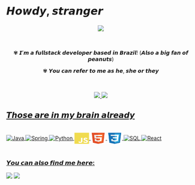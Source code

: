# 𝙃𝙤𝙬𝙙𝙮, 𝙨𝙩𝙧𝙖𝙣𝙜𝙚𝙧

<div align="center">
   <img height="400em" align="center" src="https://64.media.tumblr.com/112e616f8ee4b34ff28b7f8f004f1121/tumblr_pb7tmmj3zD1ro8ysbo1_500.gifv"/>
</div>
<br>
<br>
<p align="center">✾ 𝙄’𝙢 𝙖 𝙛𝙪𝙡𝙡𝙨𝙩𝙖𝙘𝙠 𝙙𝙚𝙫𝙚𝙡𝙤𝙥𝙚𝙧 𝙗𝙖𝙨𝙚𝙙 𝙞𝙣 𝘽𝙧𝙖𝙯𝙞𝙡! (𝘼𝙡𝙨𝙤 𝙖 𝙗𝙞𝙜 𝙛𝙖𝙣 𝙤𝙛 𝙥𝙚𝙖𝙣𝙪𝙩𝙨)</p>
<p align="center">✾ 𝙔𝙤𝙪 𝙘𝙖𝙣 𝙧𝙚𝙛𝙚𝙧 𝙩𝙤 𝙢𝙚 𝙖𝙨 𝙝𝙚, 𝙨𝙝𝙚 𝙤𝙧 𝙩𝙝𝙚𝙮</p>
<br>
<br>
<div align="center">
   <a href="https://github.com/beazinat">
   <img height="180em" src="https://github-readme-streak-stats.herokuapp.com/?user=beazinat&theme=omni&hide_border=false"/>
   <img height="180em" src="https://github-readme-stats.vercel.app/api/top-langs/?username=beazinat&theme=omni&show_icons=true&hide_border=false&layout=compact"/>
</div>

## **𝙏𝙝𝙤𝙨𝙚 𝙖𝙧𝙚 𝙞𝙣 𝙢𝙮 𝙗𝙧𝙖𝙞𝙣 𝙖𝙡𝙧𝙚𝙖𝙙𝙮**
<div style="display: inline_block"><br>
   <img align="center" alt="Java" height="30" width="40" src="https://cdn.jsdelivr.net/gh/devicons/devicon@latest/icons/java/java-original.svg">
   <img align="center" alt="Spring" height="30" width="40"src="https://cdn.jsdelivr.net/gh/devicons/devicon@latest/icons/spring/spring-original.svg">
   <img align="center" alt="Python" height="30" width="40" src= "https://cdn.jsdelivr.net/gh/devicons/devicon@latest/icons/python/python-original.svg">
   <img align="center" alt="Js" height="30" width="40" src="https://raw.githubusercontent.com/devicons/devicon/master/icons/javascript/javascript-plain.svg">
   <img align="center" alt="HTML" height="30" width="40" src="https://raw.githubusercontent.com/devicons/devicon/master/icons/html5/html5-original.svg">
   <img align="center" alt="CSS" height="30" width="40" src="https://raw.githubusercontent.com/devicons/devicon/master/icons/css3/css3-original.svg">
   <img align="center" alt="SQL" height="30" width="40" src="https://cdn.jsdelivr.net/gh/devicons/devicon@latest/icons/mysql/mysql-original.svg">
   <img align="center" alt="React" height="30" width="40" src="https://cdn.jsdelivr.net/gh/devicons/devicon@latest/icons/react/react-original.svg">
</div>
 
<br>
 
### 𝙔𝙤𝙪 𝙘𝙖𝙣 𝙖𝙡𝙨𝙤 𝙛𝙞𝙣𝙙 𝙢𝙚 𝙝𝙚𝙧𝙚:
<div> 
   <a href="https://discord.gg/beazinat" target="_blank"><img src="https://img.shields.io/badge/Discord-7289DA?style=for-the-badge&logo=discord&logoColor=white" target="_blank"></a>
   <a href="https://www.linkedin.com/in/beagonca" target="_blank"><img src="https://img.shields.io/badge/-LinkedIn-%230077B5?style=for-the-badge&logo=linkedin&logoColor=white" target="_blank"></a>
</div>
